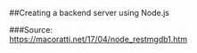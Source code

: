 ##Creating a backend server using Node.js

###Source:<br>https://macoratti.net/17/04/node_restmgdb1.htm


